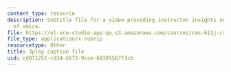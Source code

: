 ```yaml
---
content_type: resource
description: Subtitle file for a video providing instructor insights on fostering  diversity
  of voice.
file: https://ol-ocw-studio-app-qa.s3.amazonaws.com/courses/cms-611j-creating-video-games-fall-2014/cd071251cd3456729cceb93855b7f3cb_cBoUvyAaEUY.vtt
file_type: application/x-subrip
resourcetype: Other
title: 3play caption file
uid: cd071251-cd34-5672-9cce-b93855b7f3cb
---
```

